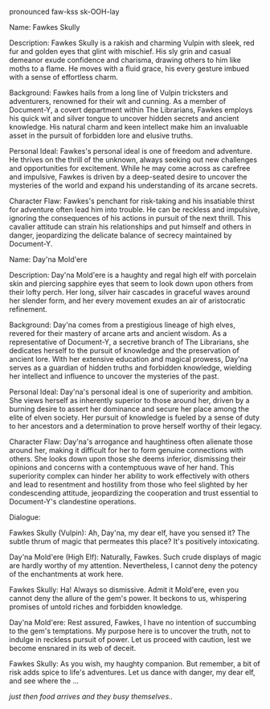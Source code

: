 pronounced faw-kss sk-OOH-lay

Name: Fawkes Skully

Description: Fawkes Skully is a rakish and charming Vulpin with sleek, red fur and golden eyes that glint with mischief. His sly grin and casual demeanor exude confidence and charisma, drawing others to him like moths to a flame. He moves with a fluid grace, his every gesture imbued with a sense of effortless charm.

Background: Fawkes hails from a long line of Vulpin tricksters and adventurers, renowned for their wit and cunning. As a member of Document-Y, a covert department within The Librarians, Fawkes employs his quick wit and silver tongue to uncover hidden secrets and ancient knowledge. His natural charm and keen intellect make him an invaluable asset in the pursuit of forbidden lore and elusive truths.

Personal Ideal: Fawkes's personal ideal is one of freedom and adventure. He thrives on the thrill of the unknown, always seeking out new challenges and opportunities for excitement. While he may come across as carefree and impulsive, Fawkes is driven by a deep-seated desire to uncover the mysteries of the world and expand his understanding of its arcane secrets.

Character Flaw: Fawkes's penchant for risk-taking and his insatiable thirst for adventure often lead him into trouble. He can be reckless and impulsive, ignoring the consequences of his actions in pursuit of the next thrill. This cavalier attitude can strain his relationships and put himself and others in danger, jeopardizing the delicate balance of secrecy maintained by Document-Y.

Name: Day'na Mold'ere

Description: Day'na Mold'ere is a haughty and regal high elf with porcelain skin and piercing sapphire eyes that seem to look down upon others from their lofty perch. Her long, silver hair cascades in graceful waves around her slender form, and her every movement exudes an air of aristocratic refinement.

Background: Day'na comes from a prestigious lineage of high elves, revered for their mastery of arcane arts and ancient wisdom. As a representative of Document-Y, a secretive branch of The Librarians, she dedicates herself to the pursuit of knowledge and the preservation of ancient lore. With her extensive education and magical prowess, Day'na serves as a guardian of hidden truths and forbidden knowledge, wielding her intellect and influence to uncover the mysteries of the past.

Personal Ideal: Day'na's personal ideal is one of superiority and ambition. She views herself as inherently superior to those around her, driven by a burning desire to assert her dominance and secure her place among the elite of elven society. Her pursuit of knowledge is fueled by a sense of duty to her ancestors and a determination to prove herself worthy of their legacy.

Character Flaw: Day'na's arrogance and haughtiness often alienate those around her, making it difficult for her to form genuine connections with others. She looks down upon those she deems inferior, dismissing their opinions and concerns with a contemptuous wave of her hand. This superiority complex can hinder her ability to work effectively with others and lead to resentment and hostility from those who feel slighted by her condescending attitude, jeopardizing the cooperation and trust essential to Document-Y's clandestine operations.



Dialogue:

Fawkes Skully (Vulpin): Ah, Day'na, my dear elf, have you sensed it? The subtle thrum of magic that permeates this place? It's positively intoxicating.

Day'na Mold'ere (High Elf): Naturally, Fawkes. Such crude displays of magic are hardly worthy of my attention. Nevertheless, I cannot deny the potency of the enchantments at work here.

Fawkes Skully: Ha! Always so dismissive. Admit it Mold'ere, even you cannot deny the allure of the gem's power. It beckons to us, whispering promises of untold riches and forbidden knowledge.

Day'na Mold'ere: Rest assured, Fawkes, I have no intention of succumbing to the gem's temptations. My purpose here is to uncover the truth, not to indulge in reckless pursuit of power. Let us proceed with caution, lest we become ensnared in its web of deceit.

Fawkes Skully: As you wish, my haughty companion. But remember, a bit of risk adds spice to life's adventures. Let us dance with danger, my dear elf, and see where the ...

*just then food arrives and they busy themselves..*